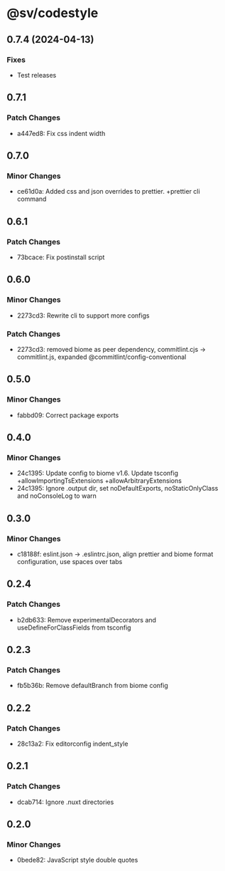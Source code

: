 # @sv/codestyle

## 0.7.4 (2024-04-13)

### Fixes

- Test releases

## 0.7.1

### Patch Changes

- a447ed8: Fix css indent width

## 0.7.0

### Minor Changes

- ce61d0a: Added css and json overrides to prettier. +prettier cli command

## 0.6.1

### Patch Changes

- 73bcace: Fix postinstall script

## 0.6.0

### Minor Changes

- 2273cd3: Rewrite cli to support more configs

### Patch Changes

- 2273cd3: removed biome as peer dependency, commitlint.cjs -> commitlint.js, expanded @commitlint/config-conventional

## 0.5.0

### Minor Changes

- fabbd09: Correct package exports

## 0.4.0

### Minor Changes

- 24c1395: Update config to biome v1.6. Update tsconfig +allowImportingTsExtensions +allowArbitraryExtensions
- 24c1395: Ignore .output dir, set noDefaultExports, noStaticOnlyClass and noConsoleLog to warn

## 0.3.0

### Minor Changes

- c18188f: eslint.json -> .eslintrc.json, align prettier and biome format configuration, use spaces over tabs

## 0.2.4

### Patch Changes

- b2db633: Remove experimentalDecorators and useDefineForClassFields from tsconfig

## 0.2.3

### Patch Changes

- fb5b36b: Remove defaultBranch from biome config

## 0.2.2

### Patch Changes

- 28c13a2: Fix editorconfig indent_style

## 0.2.1

### Patch Changes

- dcab714: Ignore .nuxt directories

## 0.2.0

### Minor Changes

- 0bede82: JavaScript style double quotes
